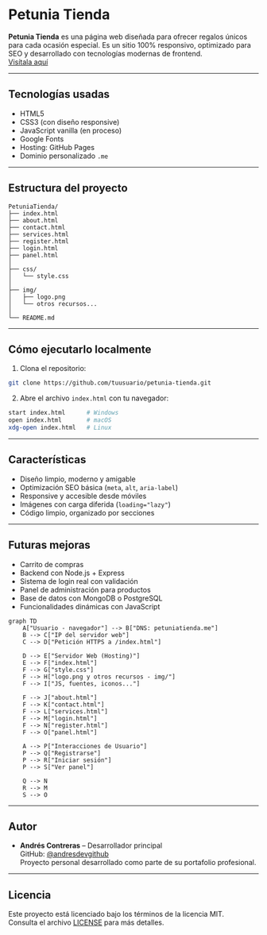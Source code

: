 
#  Petunia Tienda

**Petunia Tienda** es una página web diseñada para ofrecer regalos únicos para cada ocasión especial. Es un sitio 100% responsivo, optimizado para SEO y desarrollado con tecnologías modernas de frontend.  
[Visítala aquí](https://www.petuniatienda.me)

---

## Tecnologías usadas

- HTML5
- CSS3 (con diseño responsive)
- JavaScript vanilla (en proceso)
- Google Fonts
- Hosting: GitHub Pages
- Dominio personalizado `.me`

---

##  Estructura del proyecto

```
PetuniaTienda/
├── index.html
├── about.html
├── contact.html
├── services.html
├── register.html
├── login.html
├── panel.html
│
├── css/
│   └── style.css
│
├── img/
│   ├── logo.png
│   └── otros recursos...
│
└── README.md
```

---

##  Cómo ejecutarlo localmente

1. Clona el repositorio:

```bash
git clone https://github.com/tuusuario/petunia-tienda.git
```

2. Abre el archivo `index.html` con tu navegador:

```bash
start index.html      # Windows
open index.html       # macOS
xdg-open index.html   # Linux
```

---

## Características

- Diseño limpio, moderno y amigable
- Optimización SEO básica (`meta`, `alt`, `aria-label`)
- Responsive y accesible desde móviles
- Imágenes con carga diferida (`loading="lazy"`)
- Código limpio, organizado por secciones

---

##  Futuras mejoras

- Carrito de compras
- Backend con Node.js + Express
- Sistema de login real con validación
- Panel de administración para productos
- Base de datos con MongoDB o PostgreSQL
- Funcionalidades dinámicas con JavaScript


```mermaid
graph TD
    A["Usuario - navegador"] --> B["DNS: petuniatienda.me"]
    B --> C["IP del servidor web"]
    C --> D["Petición HTTPS a /index.html"]

    D --> E["Servidor Web (Hosting)"]
    E --> F["index.html"]
    F --> G["style.css"]
    F --> H["logo.png y otros recursos - img/"]
    F --> I["JS, fuentes, iconos..."]

    F --> J["about.html"]
    F --> K["contact.html"]
    F --> L["services.html"]
    F --> M["login.html"]
    F --> N["register.html"]
    F --> O["panel.html"]

    A --> P["Interacciones de Usuario"]
    P --> Q["Registrarse"]
    P --> R["Iniciar sesión"]
    P --> S["Ver panel"]

    Q --> N
    R --> M
    S --> O
```
---

##  Autor

- **Andrés Contreras** – Desarrollador principal  
  GitHub: [@andresdevgithub](https://github.com/andresdevgithub)  
  Proyecto personal desarrollado como parte de su portafolio profesional.

---

## Licencia

Este proyecto está licenciado bajo los términos de la licencia MIT.  
Consulta el archivo [LICENSE](LICENSE) para más detalles.



